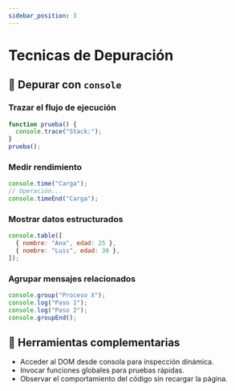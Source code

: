 ```yaml
---
sidebar_position: 3
---
```


# Tecnicas de Depuración

## 🐞 Depurar con `console`

### Trazar el flujo de ejecución

```javascript
function prueba() {
  console.trace("Stack:");
}
prueba();
```

### Medir rendimiento

```javascript
console.time("Carga");
// Operación...
console.timeEnd("Carga");
```

### Mostrar datos estructurados

```javascript
console.table([
  { nombre: "Ana", edad: 25 },
  { nombre: "Luis", edad: 30 },
]);
```

### Agrupar mensajes relacionados

```javascript
console.group("Proceso X");
console.log("Paso 1");
console.log("Paso 2");
console.groupEnd();
```

## 🧰 Herramientas complementarias

- Acceder al DOM desde consola para inspección dinámica.
- Invocar funciones globales para pruebas rápidas.
- Observar el comportamiento del código sin recargar la página.
